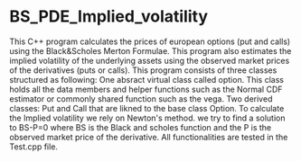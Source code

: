 # BS_PDE_Implied_volatility
This C++ program calculates the prices of european options (put and calls) using the Black&Scholes Merton Formulae.
This program also estimates the implied volatility of the underlying assets using the observed market prices of the derivatives (puts or calls).
This program consists of three classes structured as following:
One absract virtual class called option. This class holds all the data members and helper functions such as the Normal CDF estimator or commonly shared function such as the vega.
Two derived classes: Put and Call that are likned to the base class Option.
To calculate the Implied volatility we rely on Newton's method. we try to find a solution to BS-P=0 where BS is the Black and scholes function and the P is the observed market price of the derivative.
All functionalities are tested in the Test.cpp file.
